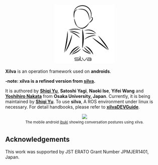 <p align="center">
  <img width="191" src="/xilvaDEVGuide/assets/images/logo.png">
</p>

**Xilva** is an operation framework used on **androids**. 

**-note: xilva is a refined version from [silva](https://github.com/ustyui/silva).**

It is authored by [**Shiqi Yu**](https://shiqi-yu.com/), **Satoshi Yagi**, **Naoki Ise**, **Yifei Wang** and [**Yoshihiro Nakata**](http://yoshihiro-nakata.sakura.ne.jp/) from **Osaka University, Japan**. Currently, it is being maintained by [**Shiqi Yu**](https://shiqi-yu.com/). To use **silva**, A ROS environment under linux is necessary. For detail handbooks, please refer to [**xilvaDEVGuide**](/xilvaDEVGuide).

<p align="center">
    <img src="xilvaDEVGuide/assets/images/motion_upper_body.gif", width="320">
    <br>
    <sup>The mobile android <a href="https://eng.irl.sys.es.osaka-u.ac.jp/projects/ibuki" target="_blank">ibuki</a> showing conversation postures using xilva.</sup>
</p>

## Acknowledgements
This work was supported by JST ERATO Grant Number JPMJER1401, Japan.

